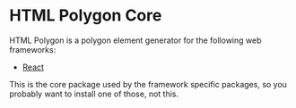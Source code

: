 # HTML Polygon Core

HTML Polygon is a polygon element generator for the following web frameworks:

* [React](./packages/react)

This is the core package used by the framework specific packages, so you
probably want to install one of those, not this.
